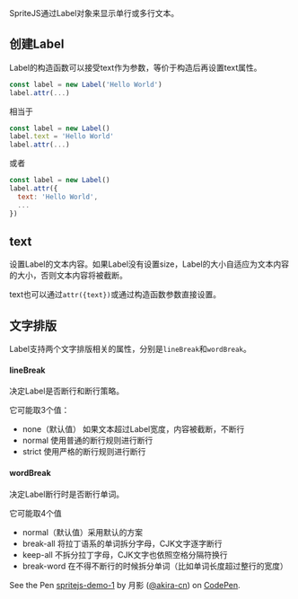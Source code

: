 SpriteJS通过Label对象来显示单行或多行文本。

## 创建Label

Label的构造函数可以接受text作为参数，等价于构造后再设置text属性。

```js
const label = new Label('Hello World')
label.attr(...)
```

相当于

```js
const label = new Label()
label.text = 'Hello World'
label.attr(...)
```

或者

```js
const label = new Label()
label.attr({
  text: 'Hello World',
  ...
})
```

## text

设置Label的文本内容。如果Label没有设置size，Label的大小自适应为文本内容的大小，否则文本内容将被截断。

text也可以通过`attr({text})`或通过构造函数参数直接设置。

## 文字排版

Label支持两个文字排版相关的属性，分别是`lineBreak`和`wordBreak`。

#### lineBreak

决定Label是否断行和断行策略。

它可能取3个值：

- none（默认值） 如果文本超过Label宽度，内容被截断，不断行
- normal 使用普通的断行规则进行断行
- strict 使用严格的断行规则进行断行

#### wordBreak

决定Label断行时是否断行单词。

它可能取4个值

- normal（默认值）采用默认的方案
- break-all 将拉丁语系的单词拆分字母，CJK文字逐字断行
- keep-all 不拆分拉丁字母，CJK文字也依照空格分隔符换行
- break-word 在不得不断行的时候拆分单词（比如单词长度超过整行的宽度）

<p data-height="509" data-theme-id="light" data-slug-hash="YjQZRz" data-default-tab="js,result" data-user="akira-cn" data-pen-title="spritejs-demo-1" class="codepen">See the Pen <a href="https://codepen.io/akira-cn/pen/YjQZRz/">spritejs-demo-1</a> by 月影 (<a href="https://codepen.io/akira-cn">@akira-cn</a>) on <a href="https://codepen.io">CodePen</a>.</p>
<script async src="https://static.codepen.io/assets/embed/ei.js"></script>
